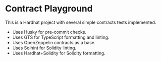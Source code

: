# Contract Playground

This is a Hardhat project with several simple contracts tests implemented.

- Uses Husky for pre-commit checks.
- Uses GTS for TypeScript formatting and linting.
- Uses OpenZeppelin contracts as a base.
- Uses Solhint for Solidity linting.
- Uses Hardhat+Solidity for Solidity formatting.
